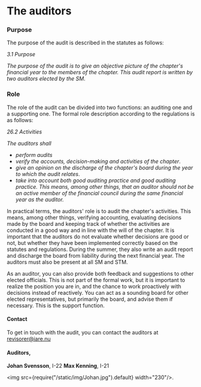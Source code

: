 # The auditors

### Purpose
The purpose of the audit is described in the statutes as follows:

*3.1 Purpose*

*The purpose of the audit is to give an objective picture of the chapter's financial year to the members of the chapter. This audit report is written by two auditors elected by the SM*. 

### Role
The role of the audit can be divided into two functions: an auditing one and a supporting one. The formal role description according to the regulations is as follows:

*26.2 Activities*

 *The auditors shall*
- *perform audits* 
- *verify the accounts, decision-making and activities of the chapter*. 
- *give an opinion on the discharge of the chapter's board during the year to which the audit relates*. 
- *take into account both good auditing practice and good auditing practice. This means, among other things, that an auditor should not be an active member of the financial council during the same financial year as the auditor.*

In practical terms, the auditors' role is to audit the chapter's activities. This means, among other things, verifying accounting, evaluating decisions made by the board and keeping track of whether the activities are conducted in a good way and in line with the will of the chapter. It is important that the auditors do not evaluate whether decisions are good or not, but whether they have been implemented correctly based on the statutes and regulations. During the summer, they also write an audit report and discharge the board from liability during the next financial year. The auditors must also be present at all SM and STM. 

As an auditor, you can also provide both feedback and suggestions to other elected officials. This is not part of the formal work, but it is important to realize the position you are in, and the chance to work proactively with decisions instead of reactively. You can act as a sounding board for other elected representatives, but primarily the board, and advise them if necessary. This is the support function.

#### Contact
To get in touch with the audit, you can contact the auditors at revisorer@iare.nu

#### Auditors,
__Johan Svensson__, I-22 __Max Kenning__, I-21 



<img src={require("/static/img/Johan.jpg").default} width="230"/>.